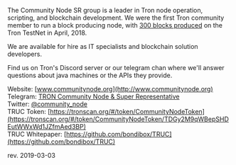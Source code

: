 The Community Node SR group is a leader in Tron node operation, scripting, and blockchain development. We were the first Tron community member to run a block producing node, with [300 blocks produced](https://twitter.com/bondibox/status/989842934899101696) on the Tron TestNet in April, 2018.

We are available for hire as IT specialists and blockchain solution developers.

Find us on Tron's Discord server or our telegram chan where we'll answer questions about java machines or the APIs they provide. 


Website:
[www.communitynode.org](http://www.communitynode.org)  
Telegram:
[TRON Community Node & Super Representative](https://t.me/CommunityNode)  
Twitter:
[@community_node](https://twitter.com/community_node)  
TRUC Token:
[https://tronscan.org/#/token/CommunityNodeToken](https://tronscan.org/#/token/CommunityNodeToken/TDGy2M9qWBepSHDEutWWxWd1JZfmAed3BP)  
TRUC Whitepaper:
[https://github.com/bondibox/TRUC](https://github.com/bondibox/TRUC)


rev. 2019-03-03